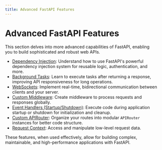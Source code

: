 ```yaml
---
title: Advanced FastAPI Features
---
```


# Advanced FastAPI Features

This section delves into more advanced capabilities of FastAPI, enabling you to build sophisticated and robust web APIs.

- [Dependency Injection](./dependency-injection.md): Understand how to use FastAPI's powerful dependency injection system for reusable logic, authentication, and more.
- [Background Tasks](./background-tasks.md): Learn to execute tasks after returning a response, improving API responsiveness for long operations.
- [WebSockets](./websockets.md): Implement real-time, bidirectional communication between clients and your server.
- [Custom Middleware](./custom-middleware.md): Create middleware to process requests and responses globally.
- [Event Handlers (Startup/Shutdown)](./event-handlers.md): Execute code during application startup or shutdown for initialization and cleanup.
- [Custom APIRouter](./custom-apirouter.md): Organize your routes into modular `APIRouter` instances for better code structure.
- [Request Context](./request-context.md): Access and manipulate low-level request data.

These features, when used effectively, allow for building complex, maintainable, and high-performance applications with FastAPI.

